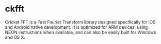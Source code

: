 # ckfft

Cricket FFT is a Fast Fourier Transform library designed specifically for iOS and Android native development.  It is optimized for ARM devices, using NEON instructions when available, and can also be easily built for Windows and OS X.

